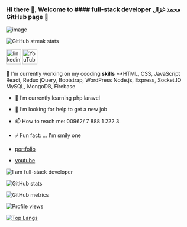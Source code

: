 ### Hi there 👋, Welcome to #### full-stack developer محمد غزال GitHub page 👋 


![image](https://user-images.githubusercontent.com/69714442/151793100-322f76ad-9b4d-432b-b184-371a934e4d2f.png)


![GitHub streak stats](https://github-readme-streak-stats.herokuapp.com/?user=Mohammad-Ghazal)  

 [<img src='https://cdn.jsdelivr.net/npm/simple-icons@3.0.1/icons/linkedin.svg' alt='linkedin' height='40'>](https://www.linkedin.com/in/mohammad-g-ghazal/)  [<img src='https://cdn.jsdelivr.net/npm/simple-icons@3.0.1/icons/youtube.svg' alt='YouTube' height='40'>](https://www.youtube.com/channel/UCt-0Wm2j7mvCP5MCic_EA1Q)  


🔭 I’m currently working on my cooding **skills**
**HTML, CSS, JavaScript
React, Redux
jQuery, Bootstrap, WordPress
Node.js, Express, Socket.IO
MySQL, MongoDB, Firebase

- 🌱 I’m currently learning php laravel
- 🤔 I’m looking for help to get a new job
- 📫 How to reach me: 00962/ 7 888 1 222 3
- ⚡ Fun fact: ... I'm smily one 

- [portfolio](https://mohammad-ghazal.github.io/Ghazal-Portfolio/)
- [youtube](https://www.youtube.com/channel/UCt-0Wm2j7mvCP5MCic_EA1Q)

![I am full-stack developer](https://media-exp1.licdn.com/dms/image/C4D16AQEHmodmBhqeyQ/profile-displaybackgroundimage-shrink_350_1400/0/1609525251539?e=1649289600&v=beta&t=2rldBL4azXo8AmBrTZ-NLoSr7nuTB75hXyS8tEDksLE)






![GitHub stats](https://github-readme-stats.vercel.app/api?username=Mohammad-Ghazal&show_icons=true)  

![GitHub metrics](https://metrics.lecoq.io/Mohammad-Ghazal)  


![Profile views](https://gpvc.arturio.dev/Mohammad-Ghazal)  





[![Top Langs](https://github-readme-stats.vercel.app/api/top-langs/?username=Mohammad-Ghazal)](https://github.com/anuraghazra/github-readme-stats)
